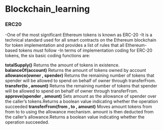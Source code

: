 # Blockchain_learning

### ERC20
-One of the most significant Ethereum tokens is known as ERC-20
-It is a technical standard used for all smart contracts on the Ethereum blockchain for token implementation and provides a list of rules that all Ethereum-based tokens must follow
-In terms of implementation coding for ERC-20 tokens, the six basic coding functions are:

**totalSupply()**
    Returns the amount of tokens in existence.
**balanceOf(account)**
    Returns the amount of tokens owned by account
**allowance(owner , spender)**
    Returns the remaining number of tokens that spender will be allowed to spend on behalf of owner through transferFrom. 
**transfer(to , amount)**
    Returns the remaining number of tokens that spender will be allowed to spend on behalf of owner through transferFrom. 
**approve(spender , amount)**
    Sets amount as the allowance of spender over the caller’s tokens.Returns a boolean value indicating whether the operation succeeded
**transferFrom(from , to , amount)**
    Moves amount tokens from from to to using the allowance mechanism. amount is then deducted from the caller’s allowance.Returns a boolean value indicating whether the operation succeeded.

